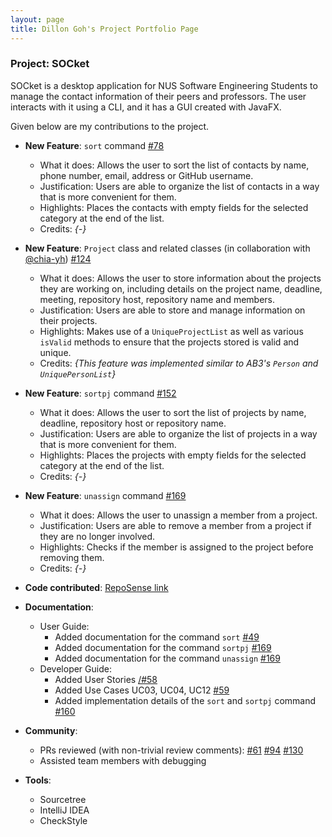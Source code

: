 ```yaml
---
layout: page
title: Dillon Goh's Project Portfolio Page
---
```


### Project: SOCket

SOCket is a desktop application for NUS Software Engineering Students to manage the contact information of their peers and professors. The user interacts with it using a CLI, and it has a GUI created with JavaFX.

Given below are my contributions to the project.

* **New Feature**: `sort` command [\#78](https://github.com/AY2223S2-CS2103T-T12-4/tp/pull/78)
    * What it does: Allows the user to sort the list of contacts by name, phone number, email, address or GitHub username.
    * Justification: Users are able to organize the list of contacts in a way that is more convenient for them.
    * Highlights: Places the contacts with empty fields for the selected category at the end of the list.
    * Credits: *{-}*

* **New Feature**: `Project` class and related classes (in collaboration with [@chia-yh](www.github.com/chia-yh)) [\#124](https://github.com/AY2223S2-CS2103T-T12-4/tp/pull/124)
    * What it does: Allows the user to store information about the projects they are working on, including details on the project name, deadline, meeting, repository host, repository name and members.
    * Justification: Users are able to store and manage information on their projects.
    * Highlights: Makes use of a `UniqueProjectList` as well as various `isValid` methods to ensure that the projects stored is valid and unique.
    * Credits: *{This feature was implemented similar to AB3's `Person` and `UniquePersonList`}*

* **New Feature**: `sortpj` command [\#152](https://github.com/AY2223S2-CS2103T-T12-4/tp/pull/152)
    * What it does: Allows the user to sort the list of projects by name, deadline, repository host or repository name.
    * Justification: Users are able to organize the list of projects in a way that is more convenient for them.
    * Highlights: Places the projects with empty fields for the selected category at the end of the list.
    * Credits: *{-}*

* **New Feature**: `unassign` command [\#169](https://github.com/AY2223S2-CS2103T-T12-4/tp/pull/169)
    * What it does: Allows the user to unassign a member from a project.
    * Justification: Users are able to remove a member from a project if they are no longer involved.
    * Highlights: Checks if the member is assigned to the project before removing them.
    * Credits: *{-}*

* **Code contributed**: [RepoSense link](https://nus-cs2103-ay2223s2.github.io/tp-dashboard/?search=dillongoh&breakdown=true)


* **Documentation**:
    * User Guide:
        * Added documentation for the command `sort` [\#49](https://github.com/AY2223S2-CS2103T-T12-4/tp/pull/49)
        * Added documentation for the command `sortpj` [\#169](https://github.com/AY2223S2-CS2103T-T12-4/tp/pull/169)
        * Added documentation for the command `unassign` [\#169](https://github.com/AY2223S2-CS2103T-T12-4/tp/pull/169)
    * Developer Guide:
        * Added User Stories [/#58](https://github.com/AY2223S2-CS2103T-T12-4/tp/pull/58)
        * Added Use Cases UC03, UC04, UC12 [\#59](https://github.com/AY2223S2-CS2103T-T12-4/tp/pull/59)
        * Added implementation details of the `sort` and `sortpj` command [\#160](https://github.com/AY2223S2-CS2103T-T12-4/tp/pull/160)

* **Community**:
    * PRs reviewed (with non-trivial review comments): [\#61](https://github.com/AY2223S2-CS2103T-T12-4/tp/pull/61) [\#94](https://github.com/AY2223S2-CS2103T-T12-4/tp/pull/94)
  [\#130](https://github.com/AY2223S2-CS2103T-T12-4/tp/pull/130)
    * Assisted team members with debugging

* **Tools**:
    * Sourcetree
    * IntelliJ IDEA
    * CheckStyle
